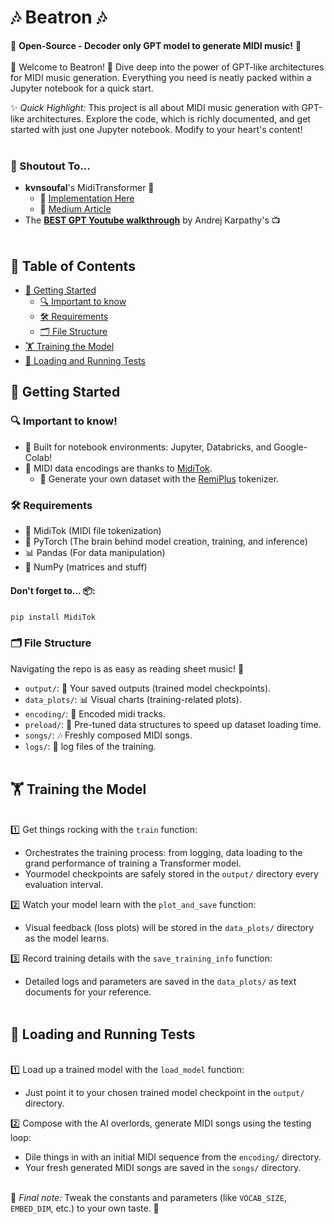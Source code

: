 # 🎶 Beatron 🎶
🎵 **Open-Source - Decoder only GPT model to generate MIDI music!** 🎵
&nbsp;  
&nbsp;  
🎉 Welcome to Beatron! 🎉 Dive deep into the power of GPT-like architectures for MIDI music generation. Everything you need is neatly packed within a Jupyter notebook for a quick start.
&nbsp;  

✨ _Quick Highlight:_ This project is all about MIDI music generation with GPT-like architectures. Explore the code, which is richly documented, and get started with just one Jupyter notebook. Modify to your heart's content!
&nbsp;  
&nbsp;  
### 🙏 Shoutout To...
- **kvnsoufal**'s MidiTransformer 🎼
  - 📘 [Implementation Here](https://github.com/kvsnoufal/MidiTransformer) 
  - 📖 [Medium Article](https://medium.com/mlearning-ai/generating-music-with-gpt-b0f4ab738b58)
&nbsp;  
- The [**BEST GPT Youtube walkthrough**](https://www.youtube.com/watch?v=kCc8FmEb1nY&ab_channel=AndrejKarpathy) by Andrej Karpathy's 📺
&nbsp;  
&nbsp;  
## 📘 Table of Contents
- [🚀 Getting Started](#getting-started)
  - [🔍 Important to know](#important-to-know)
  - [🛠 Requirements](#requirements)
  - [🗂 File Structure](#file-structure)
- [🏋 Training the Model](#training-the-model)
- [🔬 Loading and Running Tests](#loading-and-running-tests) 
&nbsp;  
## 🚀 Getting Started
### 🔍 Important to know!
- 📓 Built for notebook environments: Jupyter, Databricks, and Google-Colab!
- 🎵 MIDI data encodings are thanks to [MidiTok](https://miditok.readthedocs.io/en/latest/index.html). 
  - 🎹 Generate your own dataset with the [RemiPlus](https://miditok.readthedocs.io/en/latest/tokenizations.html#remiplus) tokenizer.
&nbsp;  
### 🛠 Requirements
- 🎹 MidiTok (MIDI file tokenization)
- 🧠 PyTorch (The brain behind model creation, training, and inference)
- 📊 Pandas (For data manipulation)
- 🔢 NumPy (matrices and stuff)
&nbsp;  
#### Don't forget to... 📦:
  ```pip install MidiTok```
&nbsp;  
### 🗂 File Structure

Navigating the repo is as easy as reading sheet music! 🎵
- `output/`: 📁 Your saved outputs (trained model checkpoints).
- `data_plots/`: 📊 Visual charts (training-related plots).
- `encoding/`: 🔢 Encoded midi tracks.
- `preload/`: 🚀 Pre-tuned data structures to speed up dataset loading time.
- `songs/`: 🎶 Freshly composed MIDI songs.
- `logs/`: 📜 log files of the training.
&nbsp;  
&nbsp;  
## 🏋 Training the Model
&nbsp;  
1️⃣ Get things rocking with the `train` function:
   - Orchestrates the training process: from logging, data loading to the grand performance of training a Transformer model.
   - Yourmodel checkpoints are safely stored in the `output/` directory every evaluation interval.  
   
2️⃣ Watch your model learn with the `plot_and_save` function:
   - Visual feedback (loss plots) will be stored in the `data_plots/` directory as the model learns.  
   
3️⃣ Record training details with the `save_training_info` function:
   - Detailed logs and parameters are saved in the `data_plots/` as text documents for your reference.
&nbsp;   
&nbsp;  
## 🔬 Loading and Running Tests
&nbsp;  
1️⃣ Load up a trained model with the `load_model` function:
   - Just point it to your chosen trained model checkpoint in the `output/` directory.  
   
2️⃣ Compose with the AI overlords, generate MIDI songs using the testing loop:
   - Dile things in with an initial MIDI sequence from the `encoding/` directory.
   - Your fresh generated MIDI songs are saved in the `songs/` directory.
   
&nbsp;  
🎻 _Final note:_ Tweak the constants and parameters (like `VOCAB_SIZE`, `EMBED_DIM`, etc.) to your own taste. 🎼
&nbsp;  
